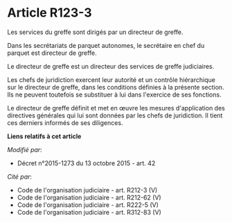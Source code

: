 # Article R123-3

Les services du greffe sont dirigés par un directeur de greffe.

Dans les secrétariats de parquet autonomes, le secrétaire en chef du parquet est directeur de greffe.

Le directeur de greffe est un directeur des services de greffe judiciaires.

Les chefs de juridiction exercent leur autorité et un contrôle hiérarchique sur le directeur de greffe, dans les conditions
définies à la présente section. Ils ne peuvent toutefois se substituer à lui dans l'exercice de ses fonctions.

Le directeur de greffe définit et met en œuvre les mesures d'application des directives générales qui lui sont données par
les chefs de juridiction. Il tient ces derniers informés de ses diligences.

**Liens relatifs à cet article**

_Modifié par_:

  - Décret n°2015-1273 du 13 octobre 2015 - art. 42

_Cité par_:

  - Code de l'organisation judiciaire - art. R212-3 (V)
  - Code de l'organisation judiciaire - art. R212-62 (V)
  - Code de l'organisation judiciaire - art. R222-5 (V)
  - Code de l'organisation judiciaire - art. R312-83 (V)
